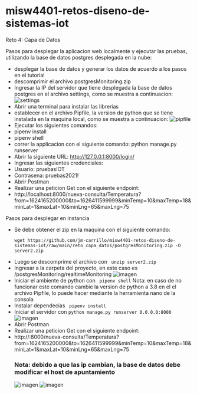 # misw4401-retos-diseno-de-sistemas-iot

Reto 4: Capa de Datos

Pasos para desplegar la aplicacion web localmente y ejecutar las pruebas, utilizando la base de datos postgres desplegada en la nube:
- desplegar la base de datos y generar los datos de acuerdo a los pasos en el tutorial
- descomprimir el archivo postgresMonitoring.zip
- Ingresar la IP del servidor que tiene desplegada la base de datos postgres en el archivo settings, como se muestra a continuacion:
![settings](https://github.com/user-attachments/assets/49d0f057-20a3-41e9-9dd8-c5ba4b99d615)
- Abrir una terminal para instalar las librerias
- establecer en el archivo Pipfile, la version de python que se tiene instalada en la maquina local, como se muestra a continuacion:
![pipfile](https://github.com/user-attachments/assets/1b3297db-ee7e-47a1-bee9-e25d8bc14be0)
- Ejecutar los siguientes comandos:
- pipenv install
-  pipenv shell
- correr la applicacion con el siguiente comando: python manage.py runserver
- Abrir la siguiente URL: http://127.0.0.1:8000/login/
- Ingresar las siguientes credenciales:
- Usuario: pruebasIOT
- Contrasena: pruebas2021!
- Abrir Postman
- Realizar una peticion Get con el siguiente endpoint:
- http://localhost:8000/nueva-consulta/Temperatura?from=1624165200000&to=1626411599999&minTemp=10&maxTemp=18&minLat=1&maxLat=10&minLng=65&maxLng=75


Pasos para desplegar en instancia 
- Se debe obtener el zip en la maquina con el siguiente comando: 
  ```
  wget https://github.com/jm-carrillo/misw4401-retos-diseno-de-sistemas-iot/raw/main/reto_capa_datos/postgresMonitoring.zip -O server2.zip
  ```
- Luego se descomprime el archivo con ``` unzip server2.zip```
- Ingresar a la carpeta del proyecto, en este caso es /postgresMonitoring/realtimeMonitoring
  ![imagen](https://github.com/user-attachments/assets/b95ee012-e2d5-48fc-8df4-94e0c83ed476)
- Iniciar el ambiente de python con ``` pipenv shell```
  Nota: en caso de no funcionar este comando cambie la version de python a 3.8 en el el archivo Pipfile, lo puede hacer mediante la herramienta nano de la consola
- Instalar dependecias ``` pipenv install```
- Iniciar el servidor con ```python manage.py runserver 0.0.0.0:8000```
  ![imagen](https://github.com/user-attachments/assets/196a9785-df68-44d7-bb51-5492c2fe24bd)
- Abrir Postman
- Realizar una peticion Get con el siguiente endpoint:
- http://<ip-maquina>:8000/nueva-consulta/Temperatura?from=1624165200000&to=1626411599999&minTemp=10&maxTemp=18&minLat=1&maxLat=10&minLng=65&maxLng=75
  ### Nota: debido a que las ip cambian, la base de datos debe modificar el host de apuntamiento
  ![imagen](https://github.com/user-attachments/assets/0abfd3f7-2dd9-406b-85bc-6da150cc9e9e)
  ![imagen](https://github.com/user-attachments/assets/3d330b2b-d08a-4836-8ec1-a8bfbead0430)



